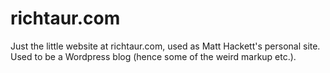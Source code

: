 # richtaur.com

Just the little website at richtaur.com, used as Matt Hackett's personal site. Used to be a Wordpress blog (hence some of the weird markup etc.).
